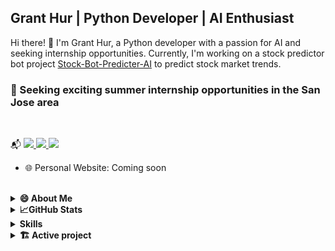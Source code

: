 ## Grant Hur | Python Developer | AI Enthusiast

Hi there! 👋 I'm Grant Hur, a Python developer with a passion for AI and seeking internship opportunities. Currently, I'm working on a stock predictor bot project [Stock-Bot-Predicter-AI](https://github.com/gran4/Stock-Bot-Predicter-AI) to predict stock market trends.

### 🤝 Seeking exciting summer internship opportunities in the San Jose area
<br>

📬
<a href="https://www.linkedin.com/in/grant-hur-68a71a26a/">
    <img src="https://img.shields.io/badge/-Linkedin-blue?style=flat-square&logo=linkedin">
</a>
<a href="mailto:fifttim@gmail.com">
    <img src="https://img.shields.io/badge/-Email-red?style=flat-square&logo=gmail&logoColor=white">
</a>
<a href="patreon.com/GrantHur">
    <img src="https://img.shields.io/badge/Patreon-F96854?style=for-the-badge&logo=patreon&logoColor=white">
</a>

- 🌐 Personal Website: Coming soon

<br>

<details>
<summary><strong>😄 About Me</strong></summary>

- 📍 Location: San Jose, CA, US
- 🌱 Currently, I'm building an open sourced AI stock bot
- 🧠 I know python, c, c++, and java(I forgot the go I learned earlier)
- 🏆 I do competitive programming
- 🤝 I am seeking exciting summer internship opportunities in the San Jose area
- ❓ I love spicy food and food in general.
- I use <a>
    <img src="https://img.shields.io/badge/-Email-red?style=flat-square&logo=gmail&logoColor=white">
</a>
  
</details>


<details>
<summary><strong>📈GitHub Stats</strong></summary>

[![Grant's GitHub Stats](https://github-readme-stats.vercel.app/api?username=gran4&show_icons=true&count_private=true&include_all_commits=true&theme=radical)](https://github.com/anuraghazra/github-readme-stats)


[![Languages Used](https://github-readme-stats.vercel.app/api/top-langs/?username=gran4&layout=compact&hide=html,css&theme=radical)](https://github.com/anuraghazra/github-readme-stats)


</details>


<details>
<summary><strong> Skills </strong></summary>
<a>
    <img src="https://img.shields.io/badge/Python-3776AB?style=for-the-badge&logo=python&logoColor=white">
</a>

<a>
    <img src="https://img.shields.io/badge/C-00599C?style=for-the-badge&logo=c&logoColor=white">
</a>

<a>
    <img src="https://img.shields.io/badge/C%2B%2B-00599C?style=for-the-badge&logo=c%2B%2B&logoColor=white">
</a>

<a>
    <img src="https://img.shields.io/badge/Java-ED8B00?style=for-the-badge&logo=java&logoColor=white">
</a>

<a>
    <img src="https://img.shields.io/badge/Java-ED8B00?style=for-the-badge&logo=java&logoColor=white">
</a>
</details>

<details>
<summary><strong>🏗️ Active project</strong></summary>

- I am a semi-regular contributer to the arcade python library.
- [Stock-Bot-Predicter-AI](https://github.com/gran4/Stock-Bot-Predicter-AI)
  + One of the first open sourced Machine Learning Stock Bots
  + Much higher Quality then other comparable Bots
  + Very Customizable
  + Can be used as a stock library, not only as a Stock Bot

</details>
